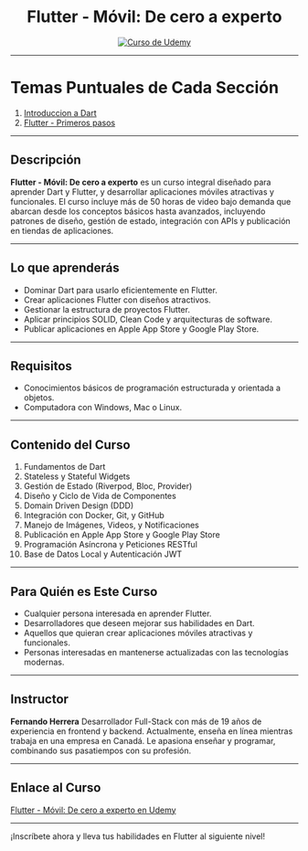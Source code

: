 

<div align="center">
 <h1>Flutter - Móvil: De cero a experto</h1>
  <a href="https://www.udemy.com/course/flutter-cero-a-experto/">
    <img src="https://img-c.udemycdn.com/course/750x422/5132066_04b4_3.jpg" alt="Curso de Udemy">
  </a>
</div>

---

# Temas Puntuales de Cada Sección
1. [Introduccion a Dart](https://github.com/Kaiser42/Flutter_De_Cero_A_Experto/blob/main/1-Introduccion%20a%20Dart/Temas%20puntuales%20de%20la%20secci%C3%B3n.md)
2. [Flutter - Primeros pasos](https://github.com/Kaiser42/Flutter_De_Cero_A_Experto/blob/main/2-Primeros%20pasos%20de%20Flutter/temas_puntuales.md)


---
## Descripción
**Flutter - Móvil: De cero a experto** es un curso integral diseñado para aprender Dart y Flutter, y desarrollar aplicaciones móviles atractivas y funcionales. El curso incluye más de 50 horas de video bajo demanda que abarcan desde los conceptos básicos hasta avanzados, incluyendo patrones de diseño, gestión de estado, integración con APIs y publicación en tiendas de aplicaciones.

---

## Lo que aprenderás
- Dominar Dart para usarlo eficientemente en Flutter.
- Crear aplicaciones Flutter con diseños atractivos.
- Gestionar la estructura de proyectos Flutter.
- Aplicar principios SOLID, Clean Code y arquitecturas de software.
- Publicar aplicaciones en Apple App Store y Google Play Store.

---

## Requisitos
- Conocimientos básicos de programación estructurada y orientada a objetos.
- Computadora con Windows, Mac o Linux.

---

## Contenido del Curso
1. Fundamentos de Dart
2. Stateless y Stateful Widgets
3. Gestión de Estado (Riverpod, Bloc, Provider)
4. Diseño y Ciclo de Vida de Componentes
5. Domain Driven Design (DDD)
6. Integración con Docker, Git, y GitHub
7. Manejo de Imágenes, Videos, y Notificaciones
8. Publicación en Apple App Store y Google Play Store
9. Programación Asíncrona y Peticiones RESTful
10. Base de Datos Local y Autenticación JWT

---

## Para Quién es Este Curso
- Cualquier persona interesada en aprender Flutter.
- Desarrolladores que deseen mejorar sus habilidades en Dart.
- Aquellos que quieran crear aplicaciones móviles atractivas y funcionales.
- Personas interesadas en mantenerse actualizadas con las tecnologías modernas.

---

## Instructor
**Fernando Herrera**
Desarrollador Full-Stack con más de 19 años de experiencia en frontend y backend. Actualmente, enseña en línea mientras trabaja en una empresa en Canadá. Le apasiona enseñar y programar, combinando sus pasatiempos con su profesión.

---

## Enlace al Curso
[Flutter - Móvil: De cero a experto en Udemy](https://www.udemy.com/course/flutter-cero-a-experto/)

---

¡Inscríbete ahora y lleva tus habilidades en Flutter al siguiente nivel!
